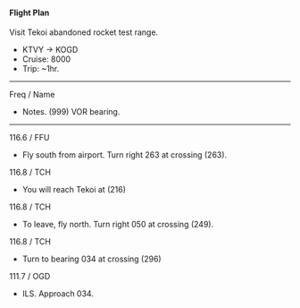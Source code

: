 #### Flight Plan
Visit Tekoi abandoned rocket test range.

 - KTVY -> KOGD
 - Cruise: 8000
 - Trip: ~1hr.

---
Freq / Name
- Notes. (999) VOR bearing.
---

116.6 / FFU
- Fly south from airport. Turn right 263 at crossing (263).

116.8 / TCH
- You will reach Tekoi at (216)

116.8 / TCH
- To leave, fly north. Turn right 050 at crossing (249).

116.8 / TCH
- Turn to bearing 034 at crossing (296)

111.7 / OGD
- ILS. Approach 034.
